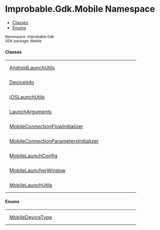 
# Improbable.Gdk.Mobile Namespace
<nav id="pageToc" class="page-toc"><ul><li><a href="#classes">Classes</a>
<li><a href="#enums">Enums</a>
</ul></nav>
<sup>
Namespace: Improbable.Gdk<br/>
GDK package: Mobile<br />
</sup>


</p>

#### Classes

<table>
<tr>
<td style="padding: 14px; border: none; width: 37ch"><a href="{{urlRoot}}/api/mobile/android-launch-utils">AndroidLaunchUtils</a></td>
<td style="padding: 14px; border: none;"></td>
</tr>
<tr>
<td style="padding: 14px; border: none; width: 37ch"><a href="{{urlRoot}}/api/mobile/device-info">DeviceInfo</a></td>
<td style="padding: 14px; border: none;"></td>
</tr>
<tr>
<td style="padding: 14px; border: none; width: 37ch"><a href="{{urlRoot}}/api/mobile/i-os-launch-utils">iOSLaunchUtils</a></td>
<td style="padding: 14px; border: none;"></td>
</tr>
<tr>
<td style="padding: 14px; border: none; width: 37ch"><a href="{{urlRoot}}/api/mobile/launch-arguments">LaunchArguments</a></td>
<td style="padding: 14px; border: none;"></td>
</tr>
<tr>
<td style="padding: 14px; border: none; width: 37ch"><a href="{{urlRoot}}/api/mobile/mobile-connection-flow-initializer">MobileConnectionFlowInitializer</a></td>
<td style="padding: 14px; border: none;"></td>
</tr>
<tr>
<td style="padding: 14px; border: none; width: 37ch"><a href="{{urlRoot}}/api/mobile/mobile-connection-parameters-initializer">MobileConnectionParametersInitializer</a></td>
<td style="padding: 14px; border: none;"></td>
</tr>
<tr>
<td style="padding: 14px; border: none; width: 37ch"><a href="{{urlRoot}}/api/mobile/mobile-launch-config">MobileLaunchConfig</a></td>
<td style="padding: 14px; border: none;"></td>
</tr>
<tr>
<td style="padding: 14px; border: none; width: 37ch"><a href="{{urlRoot}}/api/mobile/mobile-launcher-window">MobileLauncherWindow</a></td>
<td style="padding: 14px; border: none;"></td>
</tr>
<tr>
<td style="padding: 14px; border: none; width: 37ch"><a href="{{urlRoot}}/api/mobile/mobile-launch-utils">MobileLaunchUtils</a></td>
<td style="padding: 14px; border: none;"></td>
</tr>
</table>





</p>

#### Enums

<table>
<tr>
<td style="padding: 14px; border: none; width: 37ch"><a href="{{urlRoot}}/api/mobile/mobile-device-type">MobileDeviceType</a></td>
<td style="padding: 14px; border: none;"></td>
</tr>
</table>


